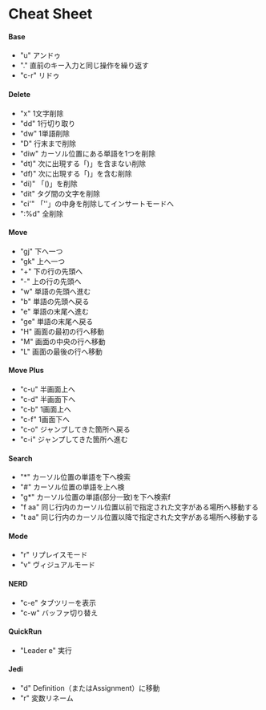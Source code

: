 # Cheat Sheet

#### Base

- "u"       アンドゥ
- "."       直前のキー入力と同じ操作を繰り返す
- "c-r"     リドゥ

#### Delete

- "x"       1文字削除
- "dd"      1行切り取り
- "dw"      1単語削除
- "D"       行末まで削除
- "diw"     カーソル位置にある単語を1つを削除
- "dt)"     次に出現する「)」を含まない削除
- "df)"     次に出現する「)」を含む削除
- "di)"     「()」を削除
- "dit"     タグ間の文字を削除
- "ci'"     「''」の中身を削除してインサートモードへ
- ":%d"      全削除

#### Move

- "gj"      下へ一つ
- "gk"      上へ一つ
- "+"       下の行の先頭へ
- "-"       上の行の先頭へ
- "w"       単語の先頭へ進む
- "b"       単語の先頭へ戻る
- "e"       単語の末尾へ進む
- "ge"      単語の末尾へ戻る
- "H"       画面の最初の行へ移動
- "M"       画面の中央の行へ移動
- "L"       画面の最後の行へ移動

#### Move Plus

- "c-u"     半画面上へ
- "c-d"     半画面下へ
- "c-b"     1画面上へ
- "c-f"     1画面下へ
- "c-o"     ジャンプしてきた箇所へ戻る
- "c-i"     ジャンプしてきた箇所へ進む

#### Search

- "*"       カーソル位置の単語を下へ検索
- "#"       カーソル位置の単語を上へ検
- "g*"      カーソル位置の単語(部分一致)を下へ検索f
- "f aa"    同じ行内のカーソル位置以前で指定された文字がある場所へ移動する
- "t aa"    同じ行内のカーソル位置以降で指定された文字がある場所へ移動する

#### Mode

- "r"       リプレイスモード
- "v"       ヴィジュアルモード

#### NERD

- "c-e"     タブツリーを表示
- "c-w"     バッファ切り替え

#### QuickRun

- "Leader e"  実行

#### Jedi

- "<leader>d" Definition（またはAssignment）に移動
- "<leader>r" 変数リネーム
